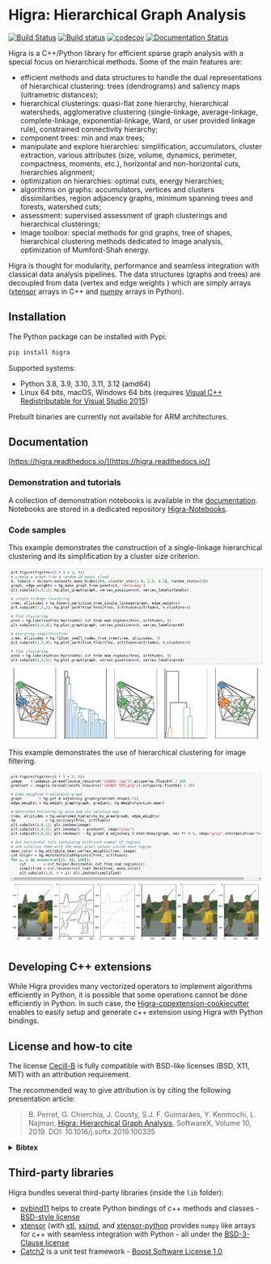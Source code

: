 

# Higra: Hierarchical Graph Analysis

[![Build Status](https://perretb.visualstudio.com/AzurePipelines/_apis/build/status/higra.Higra?branchName=master)](https://perretb.visualstudio.com/AzurePipelines/_build/latest?definitionId=2&branchName=master)
[![Build status](https://ci.appveyor.com/api/projects/status/oo0v2uepcxihvwno?svg=true)](https://ci.appveyor.com/project/PerretB/higra-21ed3)
[![codecov](https://codecov.io/gh/higra/Higra/branch/master/graph/badge.svg)](https://codecov.io/gh/higra/Higra)
[![Documentation Status](https://readthedocs.org/projects/higra/badge/?version=latest)](https://higra.readthedocs.io/en/stable/?badge=stable)

Higra is a C++/Python library for efficient sparse graph analysis with a special focus on hierarchical methods. Some of the main features are:

- efficient methods and data structures to handle the dual representations of hierarchical clustering: trees (dendrograms) and saliency maps (ultrametric distances);
- hierarchical clusterings: quasi-flat zone hierarchy, hierarchical watersheds, agglomerative clustering (single-linkage, average-linkage, complete-linkage, exponential-linkage, Ward, or user provided linkage rule), constrained connectivity hierarchy;
- component trees: min and max trees;
- manipulate and explore hierarchies:  simplification, accumulators, cluster extraction, various attributes (size, volume, dynamics, perimeter, compactness, moments, etc.), horizontal and non-horizontal cuts, hierarchies alignment;
- optimization on hierarchies: optimal cuts, energy hierarchies;
- algorithms on graphs: accumulators, vertices and clusters dissimilarities, region adjacency graphs, minimum spanning trees and forests, watershed cuts;
- assessment: supervised assessment of graph clusterings and hierarchical clusterings;
- image toolbox: special methods for grid graphs, tree of shapes, hierarchical clustering methods dedicated to image analysis, optimization of Mumford-Shah energy.

Higra is thought for modularity, performance and seamless integration with classical data analysis pipelines. The data structures (graphs and trees) are decoupled from data (vertex and edge weights ) which are simply arrays ([xtensor](https://github.com/QuantStack/xtensor) arrays in C++ and [numpy](https://github.com/numpy/numpy) arrays in Python).

## Installation

The Python package can be installed with Pypi:

```bash
pip install higra
```

Supported systems: 

 - Python 3.8, 3.9, 3.10, 3.11, 3.12 (amd64)
 - Linux 64 bits, macOS, Windows 64 bits (requires [Visual C++ Redistributable for Visual Studio 2015](https://support.microsoft.com/en-us/help/2977003/the-latest-supported-visual-c-downloads))

Prebuilt binaries are currently not available for ARM architectures.

## Documentation

[https://higra.readthedocs.io/](https://higra.readthedocs.io/)

### Demonstration and tutorials

A collection of demonstration notebooks is available in the [documentation](https://higra.readthedocs.io/en/stable/notebooks.html). 
Notebooks are stored in a dedicated repository [Higra-Notebooks](https://github.com/higra/Higra-Notebooks).

### Code samples

This example demonstrates the construction of a single-linkage hierarchical clustering and its simplification by a cluster size criterion.

[![Example on clustering](doc/source/fig/example_graph_filtering.png)](https://github.com/higra/Higra-Notebooks/blob/master/Illustrations%20of%20SoftwareX%202019%20article.ipynb)

This example demonstrates the use of hierarchical clustering for image filtering.

[![Example on image filtering](doc/source/fig/example_image_filtering.png)](https://github.com/higra/Higra-Notebooks/blob/master/Illustrations%20of%20SoftwareX%202019%20article.ipynb)

## Developing C++ extensions

While Higra provides many vectorized operators to implement algorithms efficiently in Python, it is possible that
some operations cannot be done efficiently in Python. 
In such case, the [Higra-cppextension-cookiecutter](https://github.com/higra/Higra-cppextension-cookiecutter) enables
to easily setup and generate c++ extension using Higra with Python bindings.

## License and how-to cite

The license [Cecill-B](http://www.cecill.info/licences/Licence_CeCILL-B_V1-en.txt) is fully compatible with BSD-like licenses (BSD, X11, MIT) with an attribution requirement.

The recommended way to give attribution is by citing the following presentation article:

>  B. Perret, G. Chierchia, J. Cousty, S.J. F. Guimarães, Y. Kenmochi, L. Najman, [Higra: Hierarchical Graph Analysis](http://www.sciencedirect.com/science/article/pii/S235271101930247X), SoftwareX, Volume 10, 2019. DOI: 10.1016/j.softx.2019.100335

<details> 
 <summary><b>Bibtex</b></summary>
 
    @article{PCCGKN:softwarex2019,
         title = "Higra: Hierarchical Graph Analysis",
         journal = "SoftwareX",
         volume = "10",
         pages = "1--6",
         year = "2019",
         issn = "2352-7110",
         doi = "10.1016/j.softx.2019.100335",
         author = "B. Perret and G. Chierchia and J. Cousty and S.J. F. Guimar\~{a}es and Y. Kenmochi and L. Najman",
     }
        
</details>


 
## Third-party libraries

Higra bundles several third-party libraries (inside the `lib` folder): 

- [pybind11](https://github.com/pybind/pybind11) helps to create Python bindings of c++ methods and classes - [BSD-style license](https://github.com/pybind/pybind11/blob/master/LICENSE)
- [xtensor](https://github.com/QuantStack/xtensor) (with [xtl](https://github.com/QuantStack/xtl), [xsimd](https://github.com/QuantStack/xsimd), and [xtensor-python](https://github.com/QuantStack/xtensor-python) provides `numpy` like arrays for c++ with seamless integration with Python - all under the [BSD-3-Clause license](https://github.com/QuantStack/xtensor/blob/master/LICENSE)
- [Catch2](https://github.com/catchorg/Catch2) is a unit test framework - [Boost Software License 1.0](https://github.com/catchorg/Catch2/blob/master/LICENSE.txt)


